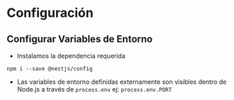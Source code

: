 # Configuración
## Configurar Variables de Entorno
- Instalamos la dependencia requerida

```
npm i --save @nestjs/config
```
- Las variables de entorno definidas externamente son visibles dentro de Node.js a través de `process.env` ej: `process.env.PORT`